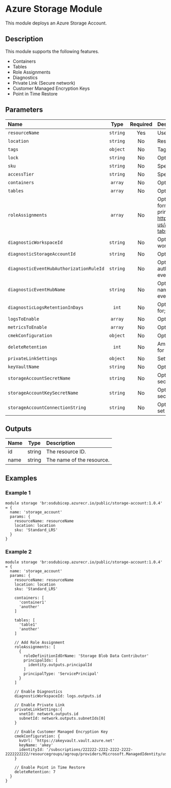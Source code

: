 # Azure Storage Module

This module deploys an Azure Storage Account.

## Description

This module supports the following features.

- Containers
- Tables
- Role Assignments
- Diagnostics
- Private Link (Secure network)
- Customer Managed Encryption Keys
- Point in Time Restore

## Parameters

| Name                                    | Type     | Required | Description                                                                                                                                                                                                                                                                   |
| :-------------------------------------- | :------: | :------: | :---------------------------------------------------------------------------------------------------------------------------------------------------------------------------------------------------------------------------------------------------------------------------- |
| `resourceName`                          | `string` | Yes      | Used to name all resources                                                                                                                                                                                                                                                    |
| `location`                              | `string` | No       | Resource Location.                                                                                                                                                                                                                                                            |
| `tags`                                  | `object` | No       | Tags.                                                                                                                                                                                                                                                                         |
| `lock`                                  | `string` | No       | Optional. Specify the type of lock.                                                                                                                                                                                                                                           |
| `sku`                                   | `string` | No       | Specifies the storage account sku type.                                                                                                                                                                                                                                       |
| `accessTier`                            | `string` | No       | Specifies the storage account access tier.                                                                                                                                                                                                                                    |
| `containers`                            | `array`  | No       | Optional. Array of Storage Containers to be created.                                                                                                                                                                                                                          |
| `tables`                                | `array`  | No       | Optional. Array of Storage Tables to be created.                                                                                                                                                                                                                              |
| `roleAssignments`                       | `array`  | No       | Optional. Array of objects that describe RBAC permissions, format { roleDefinitionResourceId (string), principalId (string), principalType (enum), enabled (bool) }. Ref: https://docs.microsoft.com/en-us/azure/templates/microsoft.authorization/roleassignments?tabs=bicep |
| `diagnosticWorkspaceId`                 | `string` | No       | Optional. Resource ID of the diagnostic log analytics workspace.                                                                                                                                                                                                              |
| `diagnosticStorageAccountId`            | `string` | No       | Optional. Resource ID of the diagnostic storage account.                                                                                                                                                                                                                      |
| `diagnosticEventHubAuthorizationRuleId` | `string` | No       | Optional. Resource ID of the diagnostic event hub authorization rule for the Event Hubs namespace in which the event hub should be created or streamed to.                                                                                                                    |
| `diagnosticEventHubName`                | `string` | No       | Optional. Name of the diagnostic event hub within the namespace to which logs are streamed. Without this, an event hub is created for each log category.                                                                                                                      |
| `diagnosticLogsRetentionInDays`         | `int`    | No       | Optional. Specifies the number of days that logs will be kept for; a value of 0 will retain data indefinitely.                                                                                                                                                                |
| `logsToEnable`                          | `array`  | No       | Optional. The name of logs that will be streamed.                                                                                                                                                                                                                             |
| `metricsToEnable`                       | `array`  | No       | Optional. The name of metrics that will be streamed.                                                                                                                                                                                                                          |
| `cmekConfiguration`                     | `object` | No       | Optional. Customer Managed Encryption Key.                                                                                                                                                                                                                                    |
| `deleteRetention`                       | `int`    | No       | Amount of days the soft deleted data is stored and available for recovery. 0 is off.                                                                                                                                                                                          |
| `privateLinkSettings`                   | `object` | No       | Settings Required to Enable Private Link                                                                                                                                                                                                                                      |
| `keyVaultName`                          | `string` | No       | Optional: Key Vault Name to store secrets into                                                                                                                                                                                                                                |
| `storageAccountSecretName`              | `string` | No       | Optional: To save storage account name into vault set the secret hame.                                                                                                                                                                                                        |
| `storageAccountKeySecretName`           | `string` | No       | Optional: To save storage account key into vault set the secret hame.                                                                                                                                                                                                         |
| `storageAccountConnectionString`        | `string` | No       | Optional: To save storage account connectionstring into vault set the secret hame.                                                                                                                                                                                            |

## Outputs

| Name | Type   | Description               |
| :--- | :----: | :------------------------ |
| id   | string | The resource ID.          |
| name | string | The name of the resource. |

## Examples

### Example 1

```bicep
module storage 'br:osdubicep.azurecr.io/public/storage-account:1.0.4' = {
  name: 'storage_account'
  params: {
    resourceName: resourceName
    location: location
    sku: 'Standard_LRS'
  }
}
```

### Example 2

```bicep
module storage 'br:osdubicep.azurecr.io/public/storage-account:1.0.4' = {
  name: 'storage_account'
  params: {
    resourceName: resourceName
    location: location
    sku: 'Standard_LRS'

    containers: [
      'container1'
      'another'
    ]

    tables: [
      'table1'
      'another'
    ]

    // Add Role Assignment
    roleAssignments: [
      {
        roleDefinitionIdOrName: 'Storage Blob Data Contributor'
        principalIds: [
          identity.outputs.principalId
        ]
        principalType: 'ServicePrincipal'
      }
    ]

    // Enable Diagnostics
    diagnosticWorkspaceId: logs.outputs.id

    // Enable Private Link
    privateLinkSettings:{
      vnetId: network.outputs.id
      subnetId: network.outputs.subnetIds[0]
    }

    // Enable Customer Managed Encryption Key
    cmekConfiguration: {
      kvUrl: 'https://akeyvault.vault.azure.net'
      keyName: 'akey'
      identityId: '/subscriptions/222222-2222-2222-2222-2222222222/resourcegroups/agroup/providers/Microsoft.ManagedIdentity/userAssignedIdentities/aidentity'
    }

    // Enable Point in Time Restore
    deleteRetention: 7
  }
}
```